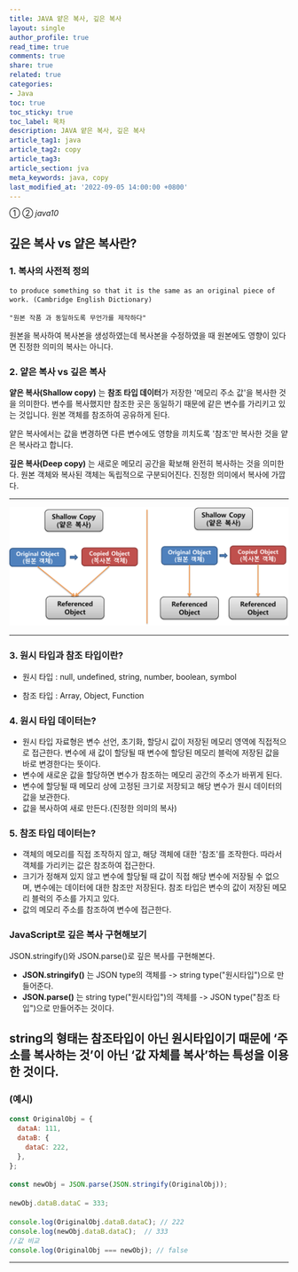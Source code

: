 ```yaml
---
title: JAVA 얕은 복사, 깊은 복사
layout: single
author_profile: true
read_time: true
comments: true
share: true
related: true
categories:
- Java
toc: true
toc_sticky: true
toc_label: 목차
description: JAVA 얕은 복사, 깊은 복사
article_tag1: java
article_tag2: copy
article_tag3: 
article_section: jva
meta_keywords: java, copy
last_modified_at: '2022-09-05 14:00:00 +0800'
---
```

① ② *java10* 

## 깊은 복사 vs 얕은 복사란?

### 1. 복사의 사전적 정의

```
to produce something so that it is the same as an original piece of work. (Cambridge English Dictionary)

"원본 작품 과 동일하도록 무언가를 제작하다"
```

원본을 복사하여 복사본을 생성하였는데 복사본을 수정하였을 때 원본에도 영향이 있다면 진정한 의미의 복사는 아니다.

### 2. 얕은 복사 vs 깊은 복사

**얕은 복사(Shallow copy)** 는 **참조 타입 데이터**가 저장한 '메모리 주소 값'을 복사한 것을 의미한다. 변수를 복사했지만 참조한 곳은 동일하기 때문에 같은 변수를 가리키고 있는 것입니다.  원본 객체를 참조하여 공유하게 된다.

얕은 복사에서는 값을 변경하면 다른 변수에도 영향을 끼치도록 
'참조'만 복사한 것을 얕은 복사라고 합니다.

**깊은 복사(Deep copy)** 는 새로운 메모리 공간을 확보해 완전히 복사하는 것을 의미한다. 원본 객체와 복사된 객체는 독립적으로 구분되어진다. 진정한 의미에서 복사에 가깝다.

-----------


![img](/assets/images/java/shallowdeepcopy.png "shallow and deep copy")


-----------

### 3. 원시 타입과 참조 타입이란?

- 원시 타입 : null, undefined, string, number, boolean, symbol

- 참조 타입 : Array, Object, Function

### 4. 원시 타입 데이터는?
 
- 원시 타입 자료형은 변수 선언, 초기화, 할당시 값이 저장된 메모리 영역에 직접적으로 접근한다. 변수에 새 값이 할당될 때 변수에 할당된 메모리 블럭에 저장된 값을 바로 변경한다는 뜻이다. 
- 변수에 새로운 값을 할당하면 변수가 참조하는 메모리 공간의 주소가 바뀌게 된다.
- 변수에 할당될 때 메모리 상에 고정된 크기로 저장되고 해당 변수가 원시 데이터의 값을 보관한다.
- 값을 복사하여 새로 만든다.(진정한 의미의 복사)
 
 
### 5. 참조 타입 데이터는?
 
- 객체의 메모리를 직접 조작하지 않고, 해당 객체에 대한 '참조'를 조작한다. 따라서 객체를 가리키는 값은 참조하여 접근한다.
- 크기가 정해져 있지 않고 변수에 할당될 때 값이 직접 해당 변수에 저장될 수 없으며, 변수에는 데이터에 대한 참조만 저장된다. 참조 타입은 변수의 값이 저장된 메모리 블럭의 주소를 가지고 있다.
- 값의 메모리 주소를 참조하여 변수에 접근한다.

### JavaScript로 깊은 복사 구현해보기

JSON.stringify()와 JSON.parse()로 깊은 복사를 구현해본다.  
- **JSON.stringify()** 는 JSON type의 객체를 -> string type("원시타입")으로 만들어준다.
- **JSON.parse()** 는 string type("원시타입")의 객체를 -> JSON type("참조 타입")으로 만들어주는 것이다.

 string의 형태는 참조타입이 아닌 원시타입이기 때문에 ‘주소를 복사하는 것’이 아닌 ‘값 자체를 복사’하는 특성을 이용한 것이다.
----------------

### (예시)
```js
const OriginalObj = {
  dataA: 111,
  dataB: {
    dataC: 222,
  },
};

const newObj = JSON.parse(JSON.stringify(OriginalObj));

newObj.dataB.dataC = 333;

console.log(OriginalObj.dataB.dataC); // 222
console.log(newObj.dataB.dataC);  // 333
//값 비교
console.log(OriginalObj === newObj); // false
```
----------------